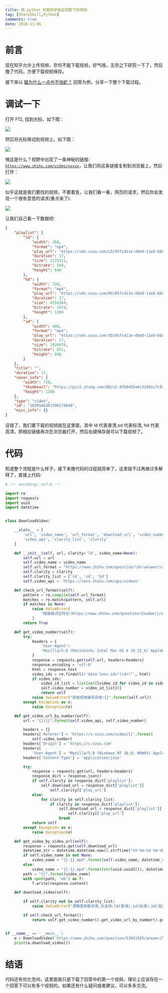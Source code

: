 ```yaml
---
title: 用 python 抓取知乎指定回答下的视频
tag: [ShareSkill,Python]
comments: true
date: 2018-11-06
---
```






# 前言

现在知乎允许上传视频，奈何不能下载视频，好气哦，无奈之下研究一下了，然后撸了代码，方便下载视频保存。

接下来以 [猫为什么一点也不怕蛇？](https://www.zhihu.com/question/268021660/answer/520507373) 回答为例，分享一下整个下载过程。

# 调试一下

打开 F12, 找到光标，如下图：

![](http://ww1.sinaimg.cn/large/006wYWbGly1fwy64j8p3mj31o215nagi.jpg)

然后将光标移动到视频上。如下图：

![](http://ww1.sinaimg.cn/large/006wYWbGly1fwy65i2f89j31iy0x5nar.jpg)

咦这是什么？视野中出现了一条神秘的链接: <code>https://www.zhihu.com/video/xxxxx</code>，让我们将这条链接复制到浏览器上，然后打开：

![](http://ww1.sinaimg.cn/large/006wYWbGly1fwy699p9hvj31050v0k15.jpg)

似乎这就是我们要找的视频，不要着急，让我们看一看，网页的请求，然后你会发现一个很有意思的请求(重点来了):

![](http://ww1.sinaimg.cn/large/006wYWbGly1fwy6bnesp3j322j0g9din.jpg)

让我们自己看一下数据吧:

```json
{
	"playlist": {
		"ld": {
			"width": 360,
			"format": "mp4",
			"play_url": "https://vdn.vzuu.com/LD/05fc411e-d8e0-11e8-bb8b-0242ac112a0b.mp4?auth_key=1541477643-0-0-987c2c504d14ab1165ce2ed47759d927&expiration=1541477643&disable_local_cache=1",
			"duration": 17,
			"size": 1123111,
			"bitrate": 509,
			"height": 640
		},
		"hd": {
			"width": 720,
			"format": "mp4",
			"play_url": "https://vdn.vzuu.com/HD/05fc411e-d8e0-11e8-bb8b-0242ac112a0b.mp4?auth_key=1541477643-0-0-8b8024a22a62f097ca31b8b06b7233a1&expiration=1541477643&disable_local_cache=1",
			"duration": 17,
			"size": 4354364,
			"bitrate": 1974,
			"height": 1280
		},
		"sd": {
			"width": 480,
			"format": "mp4",
			"play_url": "https://vdn.vzuu.com/SD/05fc411e-d8e0-11e8-bb8b-0242ac112a0b.mp4?auth_key=1541477643-0-0-5948c2562d817218c9a9fc41abad1df8&expiration=1541477643&disable_local_cache=1",
			"duration": 17,
			"size": 1920976,
			"bitrate": 871,
			"height": 848
		}
	},
	"title": "",
	"duration": 17,
	"cover_info": {
		"width": 720,
		"thumbnail": "https://pic2.zhimg.com/80/v2-97b9435a0c32d01c7c931bd00120327d_b.jpg",
		"height": 1280
	},
	"type": "video",
	"id": "1039146361396174848",
	"misc_info": {}
}
```

没错了，我们要下载的视频就在这里面，其中 ld 代表普清,sd 代表标清, hd 代表高清，把相应链接再次在浏览器打开，然后右键保存就可以下载视频了。


# 代码

知道整个流程是什么样子，接下来撸代码的过程就简单了，这里就不过再做过多解释了，直接上代码:

```python
# -*- encoding: utf-8 -*-

import re
import requests
import uuid
import datetime


class DownloadVideo:

    __slots__ = [
        'url', 'video_name', 'url_format', 'download_url', 'video_number',
        'video_api', 'clarity_list', 'clarity'
    ]

    def __init__(self, url, clarity='ld', video_name=None):
        self.url = url
        self.video_name = video_name
        self.url_format = "https://www.zhihu.com/question/\d+/answer/\d+"
        self.clarity = clarity
        self.clarity_list = ['ld', 'sd', 'hd']
        self.video_api = 'https://lens.zhihu.com/api/videos'

    def check_url_format(self):
        pattern = re.compile(self.url_format)
        matches = re.match(pattern, self.url)
        if matches is None:
            raise ValueError(
                "链接格式应符合:https://www.zhihu.com/question/{number}/answer/{number}"
            )
        return True

    def get_video_number(self):
        try:
            headers = {
                'User-Agent':
                'Mozilla/5.0 (Macintosh; Intel Mac OS X 10_12_6) AppleWebKit/537.36 (KHTML, like Gecko) Chrome/66.0.3359.181 Safari/537.36'
            }
            response = requests.get(self.url, headers=headers)
            response.encoding = 'utf-8'
            html = response.text
            video_ids = re.findall(r'data-lens-id="(\d+)"', html)
            if video_ids:
                video_id_list = list(set([video_id for video_id in video_ids]))
                self.video_number = video_id_list[0]
                return self
            raise ValueError("获取视频编号异常:{}".format(self.url))
        except Exception as e:
            raise Exception(e)

    def get_video_url_by_number(self):
        url = "{}/{}".format(self.video_api, self.video_number)

        headers = {}
        headers['Referer'] = 'https://v.vzuu.com/video/{}'.format(
            self.video_number)
        headers['Origin'] = 'https://v.vzuu.com'
        headers[
            'User-Agent'] = 'Mozilla/5.0 (Windows NT 10.0; WOW64) AppleWebKit/537.36 (KHTML, like Gecko) Chrome/70.0.3538.67 Safari/537.36'
        headers['Content-Type'] = 'application/json'

        try:
            response = requests.get(url, headers=headers)
            response_dict = response.json()
            if self.clarity in response_dict['playlist']:
                self.download_url = response_dict['playlist'][
                    self.clarity]['play_url']
            else:
                for clarity in self.clarity_list:
                    if clarity in response_dict['playlist']:
                        self.download_url = response_dict['playlist'][
                            self.clarity]['play_url']
                        break
            return self
        except Exception as e:
            raise Exception(e)

    def get_video_by_video_url(self):
        response = requests.get(self.download_url)
        datetime_str = datetime.datetime.now().strftime("%Y-%m-%d %H-%M-%S")
        if self.video_name is not None:
            video_name = "{}-{}.mp4".format(self.video_name, datetime_str)
        else:
            video_name = "{}-{}.mp4".format(str(uuid.uuid1()), datetime_str)
        path = "{}".format(video_name)
        with open(path, 'wb') as f:
            f.write(response.content)

    def download_video(self):

        if self.clarity not in self.clarity_list:
            raise ValueError("清晰度参数异常,仅支持:ld(普清),sd(标清),hd(高清)")

        if self.check_url_format():
            return self.get_video_number().get_video_url_by_number().get_video_by_video_url()


if __name__ == '__main__':
    a = DownloadVideo('https://www.zhihu.com/question/53031925/answer/524158069')
    print(a.download_video())
```


# 结语

代码还有优化空间，这里面我只是下载了回答中的第一个视频，理论上应该存在一个回答下可以有多个视频的。如果还有什么疑问或者建议，可以多多交流。